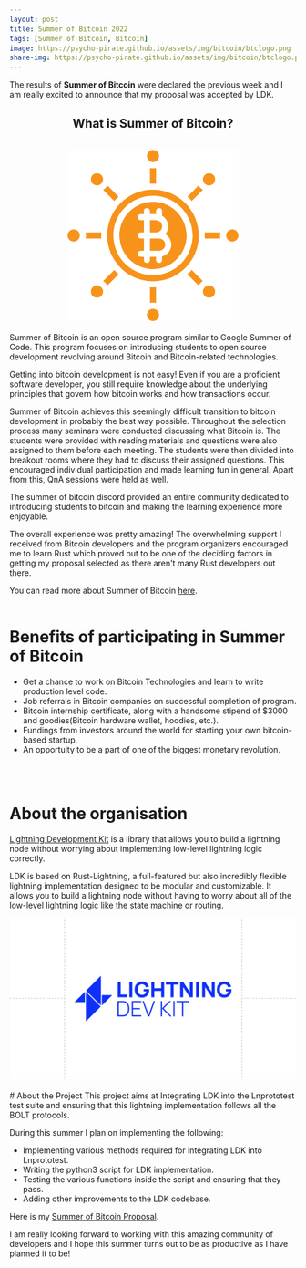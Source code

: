```yaml
---
layout: post
title: Summer of Bitcoin 2022
tags: [Summer of Bitcoin, Bitcoin]
image: https://psycho-pirate.github.io/assets/img/bitcoin/btclogo.png
share-img: https://psycho-pirate.github.io/assets/img/bitcoin/btclogo.png
---
```


The results of **Summer of Bitcoin** were declared the previous week and I am really excited to announce that my proposal was accepted by LDK.
<center><h2>What is Summer of Bitcoin?</h2></center><br>
<center><img src="/assets/img/bitcoin/btclogo.png" alt="SoB Logo" style="width:300px;height:300px;"></center><br>
Summer of Bitcoin is an open source program similar to Google Summer of Code. This program focuses on introducing students to open source development revolving around Bitcoin and Bitcoin-related technologies.

Getting into bitcoin development is not easy! Even if you are a proficient software developer, you still require knowledge about the underlying principles that govern how bitcoin works and how transactions occur.

Summer of Bitcoin achieves this seemingly difficult transition to bitcoin development in probably the best way possible. Throughout the selection process many seminars were conducted discussing what Bitcoin is. The students were provided with reading materials and questions were also assigned to them before each meeting. The students were then divided into breakout rooms where they had to discuss their assigned questions. This encouraged individual participation and made learning fun in general. Apart from this, QnA sessions were held as well.

The summer of bitcoin discord provided an entire community dedicated to introducing students to bitcoin and making the learning experience more enjoyable.

The overall experience was pretty amazing! The overwhelming support I received from Bitcoin developers and the program organizers encouraged me to learn Rust which proved out to be one of the deciding factors in getting my proposal selected as there aren't many Rust developers out there.

You can read more about Summer of Bitcoin [here](https://www.summerofbitcoin.org/).
<br>
<br>
# Benefits of participating in Summer of Bitcoin 
* Get a chance to work on Bitcoin Technologies and learn to write production level code.
* Job referrals in Bitcoin companies on successful completion of program.
* Bitcoin internship certificate, along with a handsome stipend of $3000 and goodies(Bitcoin hardware wallet, hoodies, etc.).
* Fundings from investors around the world for starting your own bitcoin-based startup.
* An opportuity to be a part of one of the biggest monetary revolution.
<br>
<br>

# About the organisation
[Lightning Development Kit](https://lightningdevkit.org/) is a library that allows you to build a lightning node without worrying about implementing low-level lightning logic correctly.

LDK is based on Rust-Lightning, a full-featured but also incredibly flexible lightning implementation designed to be modular and customizable. It allows you to build a lightning node without having to worry about all of the low-level lightning logic like the state machine or routing.
<br>
<center><img src="/assets/img/bitcoin/ldklogo.png" alt="LDK Logo"></center><br>
# About the Project
This project aims at Integrating LDK into the Lnprototest test suite and ensuring that this lightning implementation follows all the BOLT protocols.

During this summer I plan on implementing the following:

* Implementing various methods required for integrating LDK into Lnprototest.
* Writing the python3 script for LDK implementation.
* Testing the various functions inside the script and ensuring that they pass.
* Adding other improvements to the LDK codebase.

Here is my [Summer of Bitcoin Proposal](https://docs.google.com/document/d/1o8FLwFqdO8mNQDSEpiRcOQsTEEqY5xG9EYP0GmMI6kQ/edit#).

I am really looking forward to working with this amazing community of developers and I hope this summer turns out to be as productive as I have planned it to be!